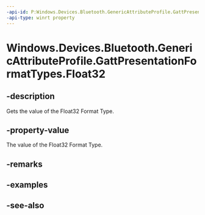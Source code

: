 ----api-id: P:Windows.Devices.Bluetooth.GenericAttributeProfile.GattPresentationFormatTypes.Float32
-api-type: winrt property
---<!-- Property syntaxpublic byte Float32 { get; }--># Windows.Devices.Bluetooth.GenericAttributeProfile.GattPresentationFormatTypes.Float32## -descriptionGets the value of the Float32 Format Type.## -property-valueThe value of the Float32 Format Type.## -remarks## -examples## -see-also